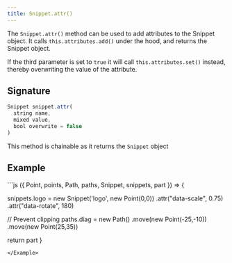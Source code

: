 ```yaml
---
title: Snippet.attr()
---
```


The `Snippet.attr()` method can be used to add attributes to the Snippet
object.  It calls `this.attributes.add()` under the hood, and returns the
Snippet object.

If the third parameter is set to `true` it will call `this.attributes.set()`
instead, thereby overwriting the value of the attribute.

## Signature

```js
Snippet snippet.attr(
  string name, 
  mixed value, 
  bool overwrite = false
)
```

<Tip compact>This method is chainable as it returns the `Snippet` object</Tip>

## Example

<Example caption="An example of the Snippet.attr() method">
```js
({ Point, points, Path, paths, Snippet, snippets, part }) => {

  snippets.logo = new Snippet('logo', new Point(0,0))
    .attr("data-scale", 0.75)
    .attr("data-rotate", 180)

  // Prevent clipping
  paths.diag = new Path()
    .move(new Point(-25,-10))
    .move(new Point(25,35))

  return part
}
```
</Example>

